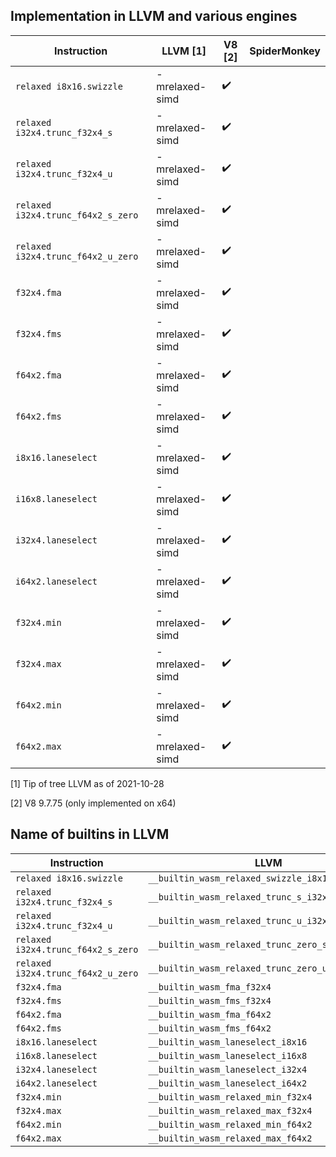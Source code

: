 ## Implementation in LLVM and various engines

| Instruction                        | LLVM [1]       | V8 [2]             | SpiderMonkey |
|------------------------------------|----------------|--------------------|--------------|
| `relaxed i8x16.swizzle`            | -mrelaxed-simd | :heavy_check_mark: |              |
| `relaxed i32x4.trunc_f32x4_s`      | -mrelaxed-simd | :heavy_check_mark: |              |
| `relaxed i32x4.trunc_f32x4_u`      | -mrelaxed-simd | :heavy_check_mark: |              |
| `relaxed i32x4.trunc_f64x2_s_zero` | -mrelaxed-simd | :heavy_check_mark: |              |
| `relaxed i32x4.trunc_f64x2_u_zero` | -mrelaxed-simd | :heavy_check_mark: |              |
| `f32x4.fma`                        | -mrelaxed-simd | :heavy_check_mark: |              |
| `f32x4.fms`                        | -mrelaxed-simd | :heavy_check_mark: |              |
| `f64x2.fma`                        | -mrelaxed-simd | :heavy_check_mark: |              |
| `f64x2.fms`                        | -mrelaxed-simd | :heavy_check_mark: |              |
| `i8x16.laneselect`                 | -mrelaxed-simd | :heavy_check_mark: |              |
| `i16x8.laneselect`                 | -mrelaxed-simd | :heavy_check_mark: |              |
| `i32x4.laneselect`                 | -mrelaxed-simd | :heavy_check_mark: |              |
| `i64x2.laneselect`                 | -mrelaxed-simd | :heavy_check_mark: |              |
| `f32x4.min`                        | -mrelaxed-simd | :heavy_check_mark: |              |
| `f32x4.max`                        | -mrelaxed-simd | :heavy_check_mark: |              |
| `f64x2.min`                        | -mrelaxed-simd | :heavy_check_mark: |              |
| `f64x2.max`                        | -mrelaxed-simd | :heavy_check_mark: |              |

[1] Tip of tree LLVM as of 2021-10-28

[2] V8 9.7.75 (only implemented on x64)

## Name of builtins in LLVM

| Instruction                        | LLVM                                              |
|------------------------------------|---------------------------------------------------|
| `relaxed i8x16.swizzle`            | `__builtin_wasm_relaxed_swizzle_i8x16`            |
| `relaxed i32x4.trunc_f32x4_s`      | `__builtin_wasm_relaxed_trunc_s_i32x4_f32x4`      |
| `relaxed i32x4.trunc_f32x4_u`      | `__builtin_wasm_relaxed_trunc_u_i32x4_f32x4`      |
| `relaxed i32x4.trunc_f64x2_s_zero` | `__builtin_wasm_relaxed_trunc_zero_s_i32x4_f64x2` |
| `relaxed i32x4.trunc_f64x2_u_zero` | `__builtin_wasm_relaxed_trunc_zero_u_i32x4_f64x2` |
| `f32x4.fma`                        | `__builtin_wasm_fma_f32x4`                        |
| `f32x4.fms`                        | `__builtin_wasm_fms_f32x4`                        |
| `f64x2.fma`                        | `__builtin_wasm_fma_f64x2`                        |
| `f64x2.fms`                        | `__builtin_wasm_fms_f64x2`                        |
| `i8x16.laneselect`                 | `__builtin_wasm_laneselect_i8x16`                 |
| `i16x8.laneselect`                 | `__builtin_wasm_laneselect_i16x8`                 |
| `i32x4.laneselect`                 | `__builtin_wasm_laneselect_i32x4`                 |
| `i64x2.laneselect`                 | `__builtin_wasm_laneselect_i64x2`                 |
| `f32x4.min`                        | `__builtin_wasm_relaxed_min_f32x4`                |
| `f32x4.max`                        | `__builtin_wasm_relaxed_max_f32x4`                |
| `f64x2.min`                        | `__builtin_wasm_relaxed_min_f64x2`                |
| `f64x2.max`                        | `__builtin_wasm_relaxed_max_f64x2`                |
